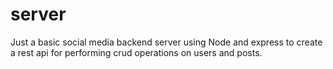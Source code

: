 # server
Just a basic social media backend server using Node and express to create a rest api for performing crud operations on users and posts.
